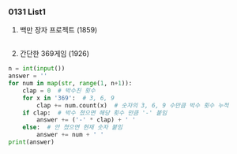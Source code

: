 ### 0131 List1



1. 백만 장자 프로젝트 (1859)

```python

```



2. 간단한 369게임 (1926)

```python
n = int(input())
answer = ''
for num in map(str, range(1, n+1)):
    clap = 0  # 박수친 횟수
    for x in '369':  # 3, 6, 9
        clap += num.count(x)  # 숫자의 3, 6, 9 수만큼 박수 횟수 누적
    if clap:  # 박수 쳤으면 해당 횟수 만큼 '-' 붙임
        answer += ('-' * clap) + ' '
    else:  # 안 쳤으면 현재 숫자 붙임
        answer += num + ' '
print(answer)
```

